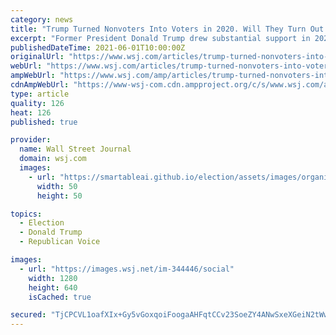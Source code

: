 ```yaml
---
category: news
title: "Trump Turned Nonvoters Into Voters in 2020. Will They Turn Out for Next Year’s Midterms?"
excerpt: "Former President Donald Trump drew substantial support in 2020 from a new pool of voters whose decisions on whether to participate in elections again will be central to next year’s midterms."
publishedDateTime: 2021-06-01T10:00:00Z
originalUrl: "https://www.wsj.com/articles/trump-turned-nonvoters-into-voters-in-2020-will-they-turn-out-for-next-years-midterms-11622545202"
webUrl: "https://www.wsj.com/articles/trump-turned-nonvoters-into-voters-in-2020-will-they-turn-out-for-next-years-midterms-11622545202"
ampWebUrl: "https://www.wsj.com/amp/articles/trump-turned-nonvoters-into-voters-in-2020-will-they-turn-out-for-next-years-midterms-11622545202"
cdnAmpWebUrl: "https://www-wsj-com.cdn.ampproject.org/c/s/www.wsj.com/amp/articles/trump-turned-nonvoters-into-voters-in-2020-will-they-turn-out-for-next-years-midterms-11622545202"
type: article
quality: 126
heat: 126
published: true

provider:
  name: Wall Street Journal
  domain: wsj.com
  images:
    - url: "https://smartableai.github.io/election/assets/images/organizations/wsj.com-50x50.jpg"
      width: 50
      height: 50

topics:
  - Election
  - Donald Trump
  - Republican Voice

images:
  - url: "https://images.wsj.net/im-344446/social"
    width: 1280
    height: 640
    isCached: true

secured: "TjCPCVL1oafXIx+Gy5vGoxqoiFoogaAHFqtCCv23SoeZY4ANwSxeXGeiN2tWwz6E6W0bZPY4zloN5VYc5Y8onTvmyEJ2cpDr+1xZovbFDH6vVO1a6XoTF2xkXs6klay60e2nh2qfyGBju6xTIro1jzXoIRAuM5of4y+LAH5/yFbAUBT3fjkJbTXBs7MgF8jFmrWInaH8z2gWYa/V3zgPrsWMs/avSW6/jNJisqXO/h8Z6eTom3DDVVlFfW4VtFJT12k3eTbPmltNQ8ZXLJMlsxY61Zi5umDO0zrMXN+Ba+OzX5RzOQBIUJz1DW2LVZRtfCjs7eqgFlmVnCVzNADk2FtMUCyjyqD1BLRgi9GaNN0=;Pv0BZ+dsMtMH4KCmg6B/nw=="
---
```


